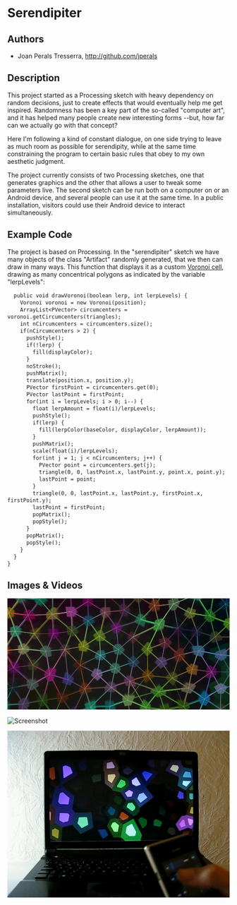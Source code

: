 # Serendipiter

## Authors
- Joan Perals Tresserra, http://github.com/jperals

## Description
This project started as a Processing sketch with heavy dependency on random decisions, just to create effects that would eventually help me get inspired. Randomness has been a key part of the so-called "computer art", and it has helped many people create new interesting forms --but, how far can we actually go with that concept?

Here I'm following a kind of constant dialogue, on one side trying to leave as much room as possible for serendipity, while at the same time constraining the program to certain basic rules that obey to my own aesthetic judgment.

The project currently consists of two Processing sketches, one that generates graphics and the other that allows a user to tweak some parameters live. The second sketch can be run both on a computer on or an Android device, and several people can use it at the same time. In a public installation, visitors could use their Android device to interact simultaneously.

## Example Code
The project is based on Processing. In the "serendipiter" sketch we have many objects of the class "Artifact" randomly generated, that we then can draw in many ways. This function that displays it as a custom [Voronoi cell](http://en.wikipedia.org/wiki/Voronoi_tessellation), drawing as many concentrical polygons as indicated by the variable "lerpLevels":
```
  public void drawVoronoi(boolean lerp, int lerpLevels) {
    Voronoi voronoi = new Voronoi(position);
    ArrayList<PVector> circumcenters = voronoi.getCircumcenters(triangles);
    int nCircumcenters = circumcenters.size();
    if(nCircumcenters > 2) {
      pushStyle();
      if(!lerp) {
        fill(displayColor);
      }
      noStroke();
      pushMatrix();
      translate(position.x, position.y);
      PVector firstPoint = circumcenters.get(0);
      PVector lastPoint = firstPoint;
      for(int i = lerpLevels; i > 0; i--) {
        float lerpAmount = float(i)/lerpLevels;
        pushStyle();
        if(lerp) {
          fill(lerpColor(baseColor, displayColor, lerpAmount));
        }
        pushMatrix();
        scale(float(i)/lerpLevels);
        for(int j = 1; j < nCircumcenters; j++) {
          PVector point = circumcenters.get(j);
          triangle(0, 0, lastPoint.x, lastPoint.y, point.x, point.y);
          lastPoint = point;
        }
        triangle(0, 0, lastPoint.x, lastPoint.y, firstPoint.x, firstPoint.y);
        lastPoint = firstPoint;
        popMatrix();
        popStyle();
      }
      popMatrix();
      popStyle();
    }
  }
}
```

## Images & Videos

![Screenshot](project_images/screenshot-2014-03-28.17.38.46-006639.png?raw=true "Screenshot")

![Screenshot](https://raw.githubusercontent.com/jperals/devart-template/master/project_images/2014-03-23/capture-2014-03-23.22.08.18-00.gif "Screenshot")

[![Link to Youtube video](project_images/2014-03-25/vlcsnap-2014-03-25-01h26m37s32.png?raw=true "Link to Youtube video")](http://youtu.be/4QSZSoGUKc4)
